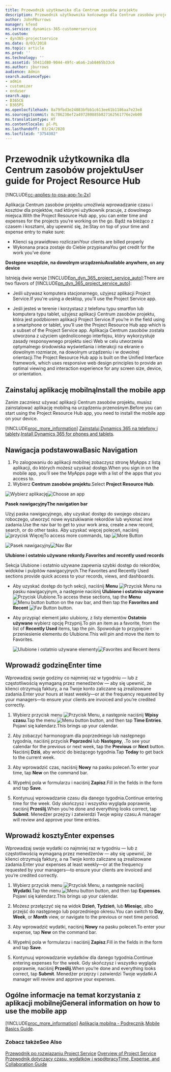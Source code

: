 ```yaml
---
title: Przewodnik użytkownika dla Centrum zasobów projektu
description: Przewodnik użytkownika końcowego dla Centrum zasobów projektu dla Project Service
author: JohnPBurrows
manager: kfend
ms.service: dynamics-365-customerservice
ms.custom:
- dyn365-projectservice
ms.date: 8/03/2018
ms.topic: article
ms.prod: ''
ms.technology: ''
ms.assetid: 50411d80-9044-49fc-a6a6-2ab8465b33c6
ms.author: jburrows
audience: Admin
search.audienceType:
- admin
- customizer
- enduser
search.app:
- D365CE
- D365PS
ms.openlocfilehash: 8a79fbd3e24083bfbb1c613ee61b1186aa7e23e8
ms.sourcegitcommit: 8c786230ef2a497280885b827162561776e2eb00
ms.translationtype: HT
ms.contentlocale: pl-PL
ms.lasthandoff: 03/24/2020
ms.locfileid: "3754302"
---
```

# <a name="user-guide-for-project-resource-hub"></a><span data-ttu-id="c47fd-103">Przewodnik użytkownika dla Centrum zasobów projektu</span><span class="sxs-lookup"><span data-stu-id="c47fd-103">User guide for Project Resource Hub</span></span>

[!INCLUDE[cc-applies-to-psa-app-1x-2x](../includes/cc-applies-to-psa-app-1x-2x.md)]

<span data-ttu-id="c47fd-104">Aplikacja Centrum zasobów projektu umożliwia wprowadzanie czasu i kosztów dla projektów, nad którymi użytkownik pracuje, z dowolnego miejsca.</span><span class="sxs-lookup"><span data-stu-id="c47fd-104">With the Project Resource Hub app, you can enter time and expenses for the projects you’re working on the go.</span></span> <span data-ttu-id="c47fd-105">Bądź na bieżąco z czasem i kosztami, aby upewnić się, że:</span><span class="sxs-lookup"><span data-stu-id="c47fd-105">Stay on top of your time and expense entry to make sure:</span></span>

- <span data-ttu-id="c47fd-106">Klienci są prawidłowo rozliczani</span><span class="sxs-lookup"><span data-stu-id="c47fd-106">Your clients are billed properly</span></span>
- <span data-ttu-id="c47fd-107">Wykonana praca zostaje do Ciebie przypisana</span><span class="sxs-lookup"><span data-stu-id="c47fd-107">You get credit for the work you’ve done</span></span>

<span data-ttu-id="c47fd-108">**Dostępne wszędzie, na dowolnym urządzeniu**</span><span class="sxs-lookup"><span data-stu-id="c47fd-108">**Available anywhere, on any device**</span></span>

<span data-ttu-id="c47fd-109">Istnieją dwie wersje [!INCLUDE[pn_dyn_365_project_service_auto](../includes/pn-dyn-365-project-service-auto.md)]:</span><span class="sxs-lookup"><span data-stu-id="c47fd-109">There are two flavors of [!INCLUDE[pn_dyn_365_project_service_auto](../includes/pn-dyn-365-project-service-auto.md)]:</span></span> 

- <span data-ttu-id="c47fd-110">Jeśli używasz komputera stacjonarnego, użyjesz aplikacji Project Service.</span><span class="sxs-lookup"><span data-stu-id="c47fd-110">If you're using a desktop, you'll use the Project Service app.</span></span> 

- <span data-ttu-id="c47fd-111">Jeśli jesteś w terenie i korzystasz z telefonu typu smartfon lub komputera typu tablet, użyjesz aplikacji Centrum zasobów projektu, która jest podzbiorem aplikacji Project Service.</span><span class="sxs-lookup"><span data-stu-id="c47fd-111">If you’re in the field using a smartphone or tablet, you’ll use the Project Resource Hub app which is a subset of the Project Service  app.</span></span> <span data-ttu-id="c47fd-112">Aplikacja Centrum zasobów została utworzona z użyciem ujednoliconego interfejsu, który wykorzystuje zasady responsywnego projektu sieci Web w celu utworzenia optymalnego środowiska wyświetlania i interakcji na ekranie o dowolnym rozmiarze, na dowolnym urządzeniu i w dowolnej orientacji.</span><span class="sxs-lookup"><span data-stu-id="c47fd-112">The Project Resource Hub app is built on the Unified Interface framework, which uses responsive web design principles to provide an optimal viewing and interaction experience for any screen size, device, or orientation.</span></span> 


## <a name="install-the-mobile-app"></a><span data-ttu-id="c47fd-113">Zainstaluj aplikację mobilną</span><span class="sxs-lookup"><span data-stu-id="c47fd-113">Install the mobile app</span></span>
<span data-ttu-id="c47fd-114">Zanim zaczniesz używać aplikacji Centrum zasobów projektu, musisz zainstalować aplikację mobilną na urządzeniu przenośnym.</span><span class="sxs-lookup"><span data-stu-id="c47fd-114">Before you can start using the Project Resource Hub app, you need to install the mobile app on your device.</span></span> 

[!INCLUDE[proc_more_information](../includes/proc-more-information.md)] <span data-ttu-id="c47fd-115">[Zainstaluj Dynamics 365 na telefony i tablety](../mobile-app/install-dynamics-365-for-phones-and-tablets.md).</span><span class="sxs-lookup"><span data-stu-id="c47fd-115">[Install Dynamics 365 for phones and tablets](../mobile-app/install-dynamics-365-for-phones-and-tablets.md).</span></span>

## <a name="basic-navigation"></a><span data-ttu-id="c47fd-116">Nawigacja podstawowa</span><span class="sxs-lookup"><span data-stu-id="c47fd-116">Basic Navigation</span></span>
1.  <span data-ttu-id="c47fd-117">Po zalogowaniu do aplikacji mobilnej zobaczysz stronę MyApps z listą aplikacji, do których możesz uzyskać dostęp.</span><span class="sxs-lookup"><span data-stu-id="c47fd-117">When you sign in on the mobile app, you’ll see the MyApps page with a list of the apps that you access to.</span></span> 
2.  <span data-ttu-id="c47fd-118">Wybierz **Centrum zasobów projektu**.</span><span class="sxs-lookup"><span data-stu-id="c47fd-118">Select **Project Resource Hub**.</span></span>

<span data-ttu-id="c47fd-119">![Wybierz aplikację](media/chooseApp_1.png "Wybierz aplikację")</span><span class="sxs-lookup"><span data-stu-id="c47fd-119">![Choose an app](media/chooseApp_1.png "Choose an app")</span></span>

<span data-ttu-id="c47fd-120">**Pasek nawigacyjny**</span><span class="sxs-lookup"><span data-stu-id="c47fd-120">**The navigation bar**</span></span>

<span data-ttu-id="c47fd-121">Użyj paska nawigacyjnego, aby uzyskać dostęp do swojego obszaru roboczego, utworzyć nowe wyszukiwanie rekordów lub wykonać inne zadania.</span><span class="sxs-lookup"><span data-stu-id="c47fd-121">Use the nav bar to get to your work area, create a new record, search, or do other tasks.</span></span> <span data-ttu-id="c47fd-122">Aby uzyskać więcej poleceń, naciśnij ![przycisk Więcej](media/MoreButton.png "Przycisk Więcej")</span><span class="sxs-lookup"><span data-stu-id="c47fd-122">To access more commands, tap ![More Button](media/MoreButton.png "More Button")</span></span>

<span data-ttu-id="c47fd-123">![Pasek nawigacyjny](media/NavBar_2.png "Pasek nawigacyjny")</span><span class="sxs-lookup"><span data-stu-id="c47fd-123">![Nav Bar](media/NavBar_2.png "Nav Bar")</span></span>

<span data-ttu-id="c47fd-124">**Ulubione i ostatnio używane rekordy.**</span><span class="sxs-lookup"><span data-stu-id="c47fd-124">**Favorites and recently used records**</span></span>

<span data-ttu-id="c47fd-125">Sekcja Ulubione i ostatnio używane zapewnia szybki dostęp do rekordów, widoków i pulpitów nawigacyjnych.</span><span class="sxs-lookup"><span data-stu-id="c47fd-125">The Favorites and Recently Used sections provide quick access to your records, views, and dashboards.</span></span> 

- <span data-ttu-id="c47fd-126">Aby uzyskać dostęp do tych sekcji, naciśnij **Menu** ![Przycisk Menu](media/MenuButton.png "Przycisk Menu") na pasku nawigacyjnym, a następnie naciśnij **Ulubione i ostatnio używane** ![Przycisk Ulubione](media/FavButton.png "Przycisk Ulubione").</span><span class="sxs-lookup"><span data-stu-id="c47fd-126">To access these sections, tap the **Menu** ![Menu button](media/MenuButton.png "Menu button") button on the nav bar, and then tap the **Favorites and Recent** ![Fav Button](media/FavButton.png "Fav Button") button.</span></span>

- <span data-ttu-id="c47fd-127">Aby przypiąć element jako ulubiony, z listy elementów **Ostatnio używane** wybierz opcję Przypnij.</span><span class="sxs-lookup"><span data-stu-id="c47fd-127">To pin an item as a favorite, from the list of **Recently Used** items, tap the pin.</span></span> <span data-ttu-id="c47fd-128">Spowoduje to przypięcie i przeniesienie elementu do Ulubione.</span><span class="sxs-lookup"><span data-stu-id="c47fd-128">This will pin and move the item to Favorites.</span></span>

  <span data-ttu-id="c47fd-129">![Ulubione i ostatnio używane elementy](media/Favs_3.png "Ulubione i ostatnio używane elementy")</span><span class="sxs-lookup"><span data-stu-id="c47fd-129">![Favorites and Recent items](media/Favs_3.png "Favorites and Recent items")</span></span>
 
## <a name="enter-time"></a><span data-ttu-id="c47fd-130">Wprowadź godzinę</span><span class="sxs-lookup"><span data-stu-id="c47fd-130">Enter time</span></span>
<span data-ttu-id="c47fd-131">Wprowadzaj swoje godziny co najmniej raz w tygodniu — lub z częstotliwością wymaganą przez menedżerów — aby się upewnić, że klienci otrzymują faktury, a na Twoje konto zaliczane są zrealizowane zadania.</span><span class="sxs-lookup"><span data-stu-id="c47fd-131">Enter your hours at least weekly—or at the frequency requested by your managers—to ensure your clients are invoiced and you’re credited correctly.</span></span>

1. <span data-ttu-id="c47fd-132">Wybierz przycisk menu ![Przycisk Menu](media/MenuButton.png "Przycisk Menu"), a następnie naciśnij **Wpisy czasu**.</span><span class="sxs-lookup"><span data-stu-id="c47fd-132">Tap the menu ![Menu button](media/MenuButton.png "Menu button") button, and then tap **Time Entries**.</span></span> <span data-ttu-id="c47fd-133">Pojawi się kalendarz.</span><span class="sxs-lookup"><span data-stu-id="c47fd-133">This brings up your calendar.</span></span>

2. <span data-ttu-id="c47fd-134">Aby zobaczyć harmonogram dla poprzedniego lub następnego tygodnia, naciśnij przycisk **Poprzedni** lub **Następny**, .</span><span class="sxs-lookup"><span data-stu-id="c47fd-134">To see your calendar for the previous or next week, tap the **Previous** or **Next** button.</span></span> <span data-ttu-id="c47fd-135">Naciśnij **Dziś**, aby wrócić do bieżącego tygodnia.</span><span class="sxs-lookup"><span data-stu-id="c47fd-135">Tap **Today** to get back to the current week.</span></span>

3. <span data-ttu-id="c47fd-136">Aby wprowadzić czas, naciśnij **Nowy** na pasku poleceń.</span><span class="sxs-lookup"><span data-stu-id="c47fd-136">To enter your time, tap **New** on the command bar.</span></span> 

4. <span data-ttu-id="c47fd-137">Wypełnij pola w formularzu i naciśnij **Zapisz**.</span><span class="sxs-lookup"><span data-stu-id="c47fd-137">Fill in the fields in the form and tap **Save**.</span></span>

5. <span data-ttu-id="c47fd-138">Kontynuuj wprowadzanie czasu dla danego tygodnia.</span><span class="sxs-lookup"><span data-stu-id="c47fd-138">Continue entering time for the week.</span></span> <span data-ttu-id="c47fd-139">Gdy skończysz i wszystko wygląda poprawnie, naciśnij **Prześlij**.</span><span class="sxs-lookup"><span data-stu-id="c47fd-139">When you’re done and everything looks correct, tap **Submit**.</span></span> <span data-ttu-id="c47fd-140">Menedżer przejrzy i zatwierdzi Twoje wpisy czasu.</span><span class="sxs-lookup"><span data-stu-id="c47fd-140">A manager will review and approve your time entries.</span></span>

## <a name="enter-expenses"></a><span data-ttu-id="c47fd-141">Wprowadź koszty</span><span class="sxs-lookup"><span data-stu-id="c47fd-141">Enter expenses</span></span> 
<span data-ttu-id="c47fd-142">Wprowadzaj swoje wydatki co najmniej raz w tygodniu — lub z częstotliwością wymaganą przez menedżerów — aby się upewnić, że klienci otrzymują faktury, a na Twoje konto zaliczane są zrealizowane zadania.</span><span class="sxs-lookup"><span data-stu-id="c47fd-142">Enter your expenses at least weekly—or at the frequency requested by your managers—to ensure your clients are invoiced and you’re credited correctly.</span></span>

1. <span data-ttu-id="c47fd-143">Wybierz przycisk menu ![Przycisk Menu](media/MenuButton.png "Przycisk Menu"), a następnie naciśnij **Wydatki**.</span><span class="sxs-lookup"><span data-stu-id="c47fd-143">Tap the menu ![Menu button](media/MenuButton.png "Menu button") button, and then tap **Expenses**.</span></span> <span data-ttu-id="c47fd-144">Pojawi się kalendarz.</span><span class="sxs-lookup"><span data-stu-id="c47fd-144">This brings up your calendar.</span></span>

2. <span data-ttu-id="c47fd-145">Możesz przełączyć się na widok **Dzień**, **Tydzień**, lub **Miesiąc**, albo przejść do następnego lub poprzedniego okresu.</span><span class="sxs-lookup"><span data-stu-id="c47fd-145">You can switch to **Day**, **Week**, or **Month** view, or navigate to the previous or next time period.</span></span> 

3. <span data-ttu-id="c47fd-146">Aby wprowadzić wydatki, naciśnij **Nowy** na pasku poleceń.</span><span class="sxs-lookup"><span data-stu-id="c47fd-146">To enter your expense, tap **New** on the command bar.</span></span> 

4. <span data-ttu-id="c47fd-147">Wypełnij pola w formularzu i naciśnij **Zapisz**.</span><span class="sxs-lookup"><span data-stu-id="c47fd-147">Fill in the fields in the form and tap **Save**.</span></span>

5. <span data-ttu-id="c47fd-148">Kontynuuj wprowadzanie wydatków dla danego tygodnia.</span><span class="sxs-lookup"><span data-stu-id="c47fd-148">Continue entering expenses for the week.</span></span> <span data-ttu-id="c47fd-149">Gdy skończysz i wszystko wygląda poprawnie, naciśnij **Prześlij**.</span><span class="sxs-lookup"><span data-stu-id="c47fd-149">When you’re done and everything looks correct, tap **Submit**.</span></span> <span data-ttu-id="c47fd-150">Menedżer przejrzy i zatwierdzi Twoje wydatki.</span><span class="sxs-lookup"><span data-stu-id="c47fd-150">A manager will review and approve your expenses.</span></span>

## <a name="general-information-on-how-to-use-the-mobile-app"></a><span data-ttu-id="c47fd-151">Ogólne informacje na temat korzystania z aplikacji mobilnej</span><span class="sxs-lookup"><span data-stu-id="c47fd-151">General information on how to use the mobile app</span></span> 
[!INCLUDE[proc_more_information](../includes/proc-more-information.md)] <span data-ttu-id="c47fd-152">[Aplikacja mobilna - Podręcznik](../mobile-app/dynamics-365-phones-tablets-users-guide.md).</span><span class="sxs-lookup"><span data-stu-id="c47fd-152">[Mobile Basics Guide](../mobile-app/dynamics-365-phones-tablets-users-guide.md).</span></span>

### <a name="see-also"></a><span data-ttu-id="c47fd-153">Zobacz także</span><span class="sxs-lookup"><span data-stu-id="c47fd-153">See Also</span></span>  
 <span data-ttu-id="c47fd-154">[Przewodnik po rozwiązaniu Project Service](../project-service/overview.md) </span><span class="sxs-lookup"><span data-stu-id="c47fd-154">[Overview of Project Service](../project-service/overview.md) </span></span>  
 [<span data-ttu-id="c47fd-155">Przewodnik dotyczący czasu, wydatków i współpracy</span><span class="sxs-lookup"><span data-stu-id="c47fd-155">Time, Expense, and Collaboration Guide</span></span>](../project-service/time-expense-collaboration-guide.md)   
 
